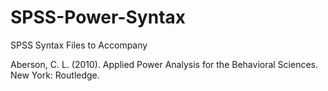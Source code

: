 # SPSS-Power-Syntax

SPSS Syntax Files to Accompany 

Aberson, C. L. (2010). Applied Power Analysis for the Behavioral Sciences. New York: Routledge.
